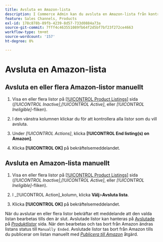 ```yaml
---
title: Avsluta en Amazon-lista
description: I Commerce Admin kan du avsluta en Amazon-lista från kontrollpanelen Amazon Sales Channel.
feature: Sales Channels, Products
exl-id: 178c878b-89fb-4239-8d57-733d0884a73a
source-git-commit: 7fff4c463551089fb64f2d5bf7bf23f272ce4663
workflow-type: tm+mt
source-wordcount: '157'
ht-degree: 0%

---
```


# Avsluta en Amazon-lista

## Avsluta en eller flera Amazon-listor manuellt

1. Visa en eller flera listor på [[!UICONTROL Product Listings]](./managing-product-listings.md) sida (_[!UICONTROL Inactive]_,_[!UICONTROL Active]_, eller _[!UICONTROL Ineligible]_-fliken).

1. I den vänstra kolumnen klickar du för att kontrollera alla listor som du vill avsluta.

1. Under _[!UICONTROL Actions]_, klicka **[!UICONTROL End listing(s) on Amazon]**.

1. Klicka **[!UICONTROL OK]** på bekräftelsemeddelandet.

## Avsluta en Amazon-lista manuellt

1. Visa en eller flera listor på [[!UICONTROL Product Listings]](./managing-product-listings.md) sida (_[!UICONTROL Inactive]_,_[!UICONTROL Active]_, eller _[!UICONTROL Ineligible]_-fliken).

1. I _[!UICONTROL Action]_kolumn, klicka **Välj**>**Avsluta lista**.

1. Klicka **[!UICONTROL OK]** på bekräftelsemeddelandet.

När du avslutar en eller flera listor bekräftar ett meddelande att den valda listan bearbetas tills den är slut. Avslutade listor kan hanteras på [Avslutade](./ended-listings.md) på [_Produktlistor_](./managing-product-listings.md) sida. När den bearbetas och tas bort från Amazon ändras listans status till `Manually Ended`. Avslutade listor tas bort från Amazon tills du publicerar om listan manuellt med [_Publicera till Amazon_](./publish-listings-manually.md) åtgärd.
